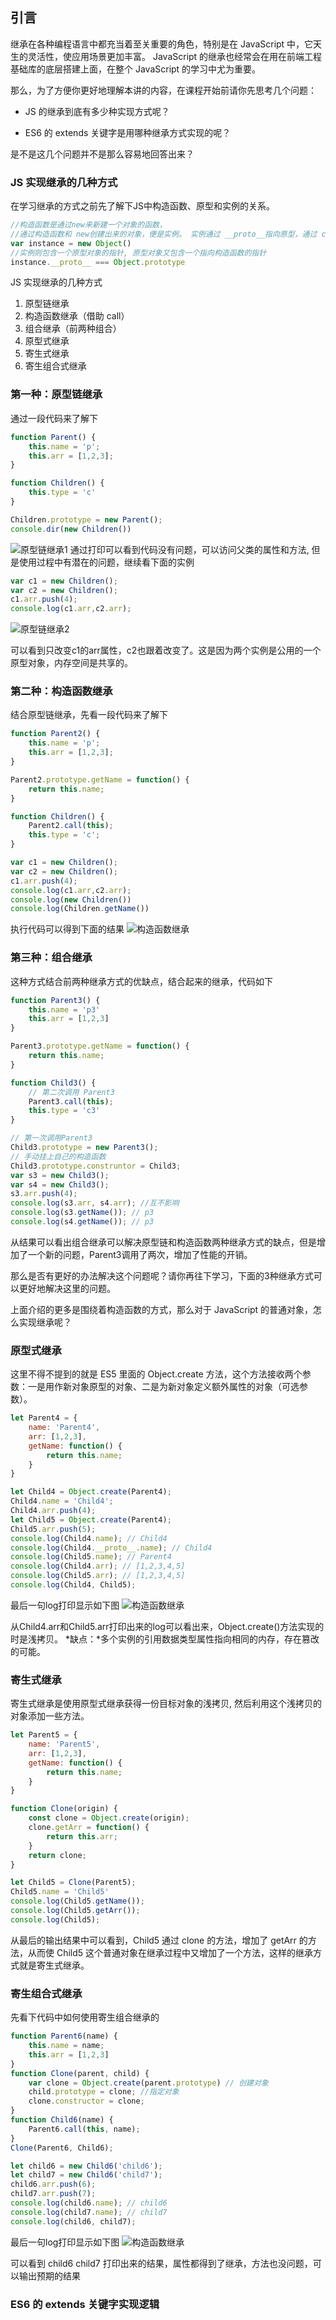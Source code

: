 ## 引言
继承在各种编程语言中都充当着至关重要的角色，特别是在 JavaScript 中，它天生的灵活性，使应用场景更加丰富。
JavaScript 的继承也经常会在用在前端工程基础库的底层搭建上面，在整个 JavaScript 的学习中尤为重要。

那么，为了方便你更好地理解本讲的内容，在课程开始前请你先思考几个问题：

 - JS 的继承到底有多少种实现方式呢？

 - ES6 的 extends 关键字是用哪种继承方式实现的呢？

是不是这几个问题并不是那么容易地回答出来？

### JS 实现继承的几种方式
在学习继承的方式之前先了解下JS中构造函数、原型和实例的关系。
```js
//构造函数是通过new来新建一个对象的函数，
//通过构造函数和 new创建出来的对象，便是实例。 实例通过 __proto__指向原型，通过 constructor指向构造函数。
var instance = new Object()
//实例则包含一个原型对象的指针, 原型对象又包含一个指向构造函数的指针
instance.__proto__ === Object.prototype
```

JS 实现继承的几种方式

1. 原型链继承
2. 构造函数继承（借助 call）
3. 组合继承（前两种组合）
4. 原型式继承
5. 寄生式继承
6. 寄生组合式继承

### 第一种：原型链继承
通过一段代码来了解下
```js
function Parent() {
	this.name = 'p';
	this.arr = [1,2,3];
}

function Children() {
	this.type = 'c'
}

Children.prototype = new Parent();
console.dir(new Children())
```
![原型链继承1](https://github.com/BGround/Web-Front-End-Interview/blob/main/JavaScript/image/原型链继承1.png)
通过打印可以看到代码没有问题，可以访问父类的属性和方法, 但是使用过程中有潜在的问题，继续看下面的实例
```js
var c1 = new Children();
var c2 = new Children();
c1.arr.push(4);
console.log(c1.arr,c2.arr);
```
![原型链继承2](https://github.com/BGround/Web-Front-End-Interview/blob/main/JavaScript/image/原型链继承2.png)

可以看到只改变c1的arr属性，c2也跟着改变了。这是因为两个实例是公用的一个原型对象，内存空间是共享的。

### 第二种：构造函数继承
结合原型链继承，先看一段代码来了解下
```js
function Parent2() {
	this.name = 'p';
	this.arr = [1,2,3];
}

Parent2.prototype.getName = function() {
	return this.name;
}

function Children() {
	Parent2.call(this);
	this.type = 'c';
}

var c1 = new Children();
var c2 = new Children();
c1.arr.push(4);
console.log(c1.arr,c2.arr);
console.log(new Children())
console.log(Children.getName())
```
执行代码可以得到下面的结果
![构造函数继承](https://github.com/BGround/Web-Front-End-Interview/blob/main/JavaScript/image/构造函数继承.png)

### 第三种：组合继承
这种方式结合前两种继承方式的优缺点，结合起来的继承，代码如下

```js
function Parent3() {
	this.name = 'p3'
	this.arr = [1,2,3]
}

Parent3.prototype.getName = function() {
	return this.name;
}

function Child3() {
	// 第二次调用 Parent3
	Parent3.call(this);
	this.type = 'c3'
}

// 第一次调用Parent3
Child3.prototype = new Parent3();
// 手动挂上自己的构造函数
Child3.prototype.construntor = Child3;
var s3 = new Child3();
var s4 = new Child3();
s3.arr.push(4);
console.log(s3.arr, s4.arr); //互不影响
console.log(s3.getName()); // p3
console.log(s4.getName()); // p3
```
从结果可以看出组合继承可以解决原型链和构造函数两种继承方式的缺点，但是增加了一个新的问题，Parent3调用了两次，增加了性能的开销。

那么是否有更好的办法解决这个问题呢？请你再往下学习，下面的3种继承方式可以更好地解决这里的问题。

上面介绍的更多是围绕着构造函数的方式，那么对于 JavaScript 的普通对象，怎么实现继承呢？

### 原型式继承
这里不得不提到的就是 ES5 里面的 Object.create 方法，这个方法接收两个参数：一是用作新对象原型的对象、二是为新对象定义额外属性的对象（可选参数）。

```js
let Parent4 = {
	name: 'Parent4',
	arr: [1,2,3],
	getName: function() {
		return this.name;
	}
}

let Child4 = Object.create(Parent4);
Child4.name = 'Child4';
Child4.arr.push(4);
let Child5 = Object.create(Parent4);
Child5.arr.push(5);
console.log(Child4.name); // Child4
console.log(Child4.__proto__.name); // Child4
console.log(Child5.name); // Parent4
console.log(Child4.arr); // [1,2,3,4,5]
console.log(Child5.arr); // [1,2,3,4,5]
console.log(Child4, Child5); 
```
 最后一句log打印显示如下图
![构造函数继承](https://github.com/BGround/Web-Front-End-Interview/blob/main/JavaScript/image/原型式继承.png)

从Child4.arr和Child5.arr打印出来的log可以看出来，Object.create()方法实现的时是浅拷贝。
*缺点：*多个实例的引用数据类型属性指向相同的内存，存在篡改的可能。
 
### 寄生式继承
寄生式继承是使用原型式继承获得一份目标对象的浅拷贝, 然后利用这个浅拷贝的对象添加一些方法。

```js
let Parent5 = {
	name: 'Parent5',
	arr: [1,2,3],
	getName: function() {
		return this.name;
	}
}

function Clone(origin) {
	const clone = Object.create(origin);
	clone.getArr = function() {
		return this.arr;
	}
	return clone;
}

let Child5 = Clone(Parent5);
Child5.name = 'Child5'
console.log(Child5.getName());
console.log(Child5.getArr());
console.log(Child5);
```
从最后的输出结果中可以看到，Child5 通过 clone 的方法，增加了 getArr 的方法，从而使 Child5 这个普通对象在继承过程中又增加了一个方法，这样的继承方式就是寄生式继承。

### 寄生组合式继承
先看下代码中如何使用寄生组合继承的
```js
function Parent6(name) {
	this.name = name;
	this.arr = [1,2,3]
}
function Clone(parent, child) {
	var clone = Object.create(parent.prototype) // 创建对象
	child.prototype = clone; //指定对象
	clone.constructor = clone;
}
function Child6(name) {
	Parent6.call(this, name);
}
Clone(Parent6, Child6);

let child6 = new Child6('child6');
let child7 = new Child6('child7');
child6.arr.push(6);
child7.arr.push(7);
console.log(child6.name); // child6
console.log(child7.name); // child7
console.log(child6, child7);
```
 最后一句log打印显示如下图
![构造函数继承](https://github.com/BGround/Web-Front-End-Interview/blob/main/JavaScript/image/寄生组合继承.png)

可以看到 child6 child7 打印出来的结果，属性都得到了继承，方法也没问题，可以输出预期的结果

### ES6 的 extends 关键字实现逻辑


